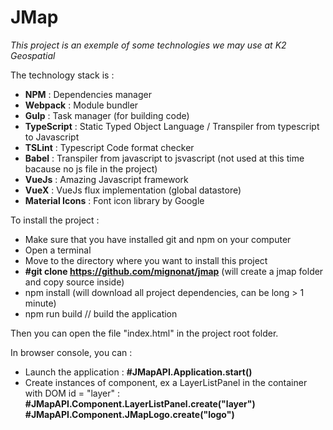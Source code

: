 # JMap
_This project is an exemple of some technologies we may use at K2 Geospatial_

The technology stack is :
 - **NPM**              : Dependencies manager
 - **Webpack**          : Module bundler
 - **Gulp**             : Task manager (for building code)
 - **TypeScript**       : Static Typed Object Language / Transpiler from typescript to Javascript
 - **TSLint**           : Typescript Code format checker
 - **Babel**            : Transpiler from javascript to jsvascript (not used at this time bacause no js file in the project)
 - **VueJs**            : Amazing Javascript framework
 - **VueX**             : VueJs flux implementation (global datastore)
 - **Material Icons**   : Font icon library by Google

 To install the project :
 - Make sure that you have installed git and npm on your computer
 - Open a terminal
 - Move to the directory where you want to install this project
 - **#git clone https://github.com/mignonat/jmap** (will create a jmap folder and copy source inside)
 - npm install (will download all project dependencies, can be long > 1 minute)
 - npm run build // build the application

Then you can open the file "index.html" in the project root folder.

In browser console, you can :
   - Launch the application  :
    **#JMapAPI.Application.start()**
   - Create instances of component, ex a LayerListPanel in the container with DOM id = "layer" : 
    **#JMapAPI.Component.LayerListPanel.create("layer")**
    **#JMapAPI.Component.JMapLogo.create("logo")**